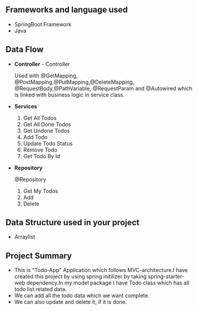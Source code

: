 ## **Frameworks and language used**
* SpringBoot Framework
* Java
## **Data Flow**
* **Controller** - Controller
  
  Used with @GetMapping, @PostMapping,@PutMapping,@DeleteMapping, @RequestBody,@PathVariable, @RequestParam and @Autowired which is linked with business logic in service class.

* **Services**

  1. Get All Todos
  2. Get All Done Todos
  3. Get Undone Todos
  4. Add Todo
  5. Update Todo Status
  6. Remove Todo
  7. Get Todo By Id

* **Repository**

  @Repository

  1. Get My Todos
  2. Add
  3. Delete

## **Data Structure used in your project**
* Arraylist
## **Project Summary**

* This is "Todo-App" Application which follows MVC-architecture.I have created this project by using spring initilizer by taking spring-starter- web dependency.In my model package I have Todo class which has all todo list related data.
* We can add all the todo data which we want complete.
* We can also update and delete it, if it is done.


